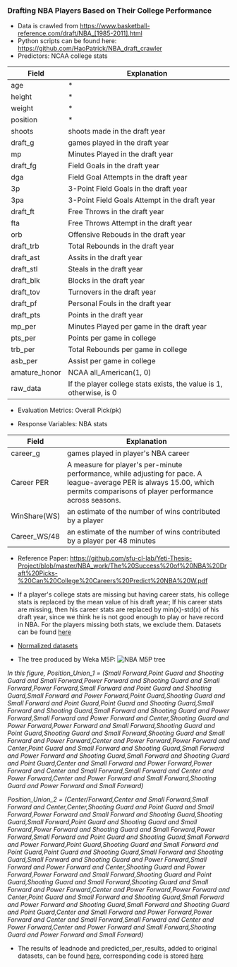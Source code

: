 ### Drafting NBA Players Based on Their College Performance

+ Data is crawled from https://www.basketball-reference.com/draft/NBA_[1985-2011].html
+ Python scripts can be found here: https://github.com/HaoPatrick/NBA_draft_crawler
+ Predictors: NCAA college stats

Field | Explanation|
--------- | ----------- |
age | * |
height | * |
weight | * |
position| * |
shoots | shoots made in the draft year |
draft_g | games played in the draft year|
mp | Minutes Played in the draft year|
draft_fg | Field Goals in the draft year|
dga | Field Goal Attempts in the draft year|
3p | 3-Point Field Goals in the draft year|
3pa | 3-Point Field Goals Attempt in the draft year|
draft_ft | Free Throws in the draft year|
fta |Free Throws Attempt in the draft year|
orb | Offensive Rebouds in the draft year|
draft_trb | Total Rebounds in the draft year|
draft_ast | Assits in the draft year|
draft_stl | Steals in the draft year|
draft_blk | Blocks in the draft year|
draft_tov | Turnovers in the draft year|
draft_pf | Personal Fouls in the draft year|
draft_pts | Points in the draft year|
mp_per | Minutes Played per game in the draft year|
pts_per |Points per game in college|
trb_per | Total Rebounds per game in college|
asb_per | Assist per game in college|
amature_honor | NCAA all_American(1, 0)|
raw_data | If the player college stats exists, the value is 1, otherwise, is 0 |

+ Evaluation Metrics: Overall Pick(pk)

+ Response Variables: NBA stats

Field | Explanation|
--------- | ----------- |
career_g | games played in player's NBA career|
Career PER | A measure for player's per-minute performance, while adjusting for pace. A league-average PER is always 15.00, which permits comparisons of player performance across seasons.|
WinShare(WS) |  an estimate of the number of wins contributed by a player|
Career_WS/48 | an estimate of the number of wins contributed by a player per 48 minutes |


+ Reference Paper: https://github.com/sfu-cl-lab/Yeti-Thesis-Project/blob/master/NBA_work/The%20Success%20of%20NBA%20Draft%20Picks-%20Can%20College%20Careers%20Predict%20NBA%20W.pdf

+ If a player's college stats are missing but having career stats, his college stats is replaced by the mean value of his draft year; If his career stats are missing, then his career stats are replaced by min(x)-std(x) of his draft year, since we think he is not good enough to play or have record in NBA. For the players missing both stats, we exclude them. Datasets can be found [here](https://github.com/sfu-cl-lab/Yeti-Thesis-Project/blob/master/NBA_work/joined_drafted_all_players_original.csv) 

+ [Normalized datasets](https://github.com/sfu-cl-lab/Yeti-Thesis-Project/blob/master/NBA_work/NBA_all_datasets_norm.csv)

+ The tree produced by Weka M5P:
![NBA M5P tree](https://github.com/sfu-cl-lab/Yeti-Thesis-Project/blob/master/NBA_work/M5P_tree.png)

*In this figure, Position_Union_1 = (Small Forward,Point Guard and Shooting Guard and Small Forward,Power Forward and Shooting Guard and Small Forward,Power Forward,Small Forward and Point Guard and Shooting Guard,Small Forward and Power Forward,Point Guard,Shooting Guard and Small Forward and Point Guard,Point Guard and Shooting Guard,Small Forward and Shooting Guard,Small Forward and Shooting Guard and Power Forward,Small Forward and Power Forward and Center,Shooting Guard and Power Forward,Power Forward and Small Forward,Shooting Guard and Point Guard,Shooting Guard and Small Forward,Shooting Guard and Small Forward and Power Forward,Center and Power Forward,Power Forward and Center,Point Guard and Small Forward and Shooting Guard,Small Forward and Power Forward and Shooting Guard,Small Forward and Shooting Guard and Point Guard,Center and Small Forward and Power Forward,Power Forward and Center and Small Forward,Small Forward and Center and Power Forward,Center and Power Forward and Small Forward,Shooting Guard and Power Forward and Small Forward)*

*Position_Union_2 = (Center/Forward,Center and Small Forward,Small Forward and Center,Center,Shooting Guard and Point Guard and Small Forward,Power Forward and Small Forward and Shooting Guard,Shooting Guard,Small Forward,Point Guard and Shooting Guard and Small Forward,Power Forward and Shooting Guard and Small Forward,Power Forward,Small Forward and Point Guard and Shooting Guard,Small Forward and Power Forward,Point Guard,Shooting Guard and Small Forward and Point Guard,Point Guard and Shooting Guard,Small Forward and Shooting Guard,Small Forward and Shooting Guard and Power Forward,Small Forward and Power Forward and Center,Shooting Guard and Power Forward,Power Forward and Small Forward,Shooting Guard and Point Guard,Shooting Guard and Small Forward,Shooting Guard and Small Forward and Power Forward,Center and Power Forward,Power Forward and Center,Point Guard and Small Forward and Shooting Guard,Small Forward and Power Forward and Shooting Guard,Small Forward and Shooting Guard and Point Guard,Center and Small Forward and Power Forward,Power Forward and Center and Small Forward,Small Forward and Center and Power Forward,Center and Power Forward and Small Forward,Shooting Guard and Power Forward and Small Forward)*

+ The results of leadnode and predicted_per_results, added to original datasets, can be found [here](https://github.com/sfu-cl-lab/Yeti-Thesis-Project/blob/master/NBA_work/NBA_all_players_leafnode_results.csv), corresponding code is stored [here](https://github.com/sfu-cl-lab/Yeti-Thesis-Project/blob/master/NBA_work/code.py)



















